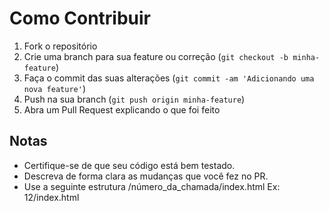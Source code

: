 # Como Contribuir

1. Fork o repositório
2. Crie uma branch para sua feature ou correção (`git checkout -b minha-feature`)
3. Faça o commit das suas alterações (`git commit -am 'Adicionando uma nova feature'`)
4. Push na sua branch (`git push origin minha-feature`)
5. Abra um Pull Request explicando o que foi feito

## Notas
- Certifique-se de que seu código está bem testado.
- Descreva de forma clara as mudanças que você fez no PR.
- Use a seguinte estrutura /número_da_chamada/index.html   Ex: 12/index.html

